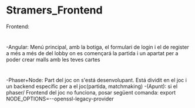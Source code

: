 # Stramers_Frontend
Frontend:
  #
  -Angular: Menú principal, amb la botiga, el formulari de login i el de register a més a més de del lobby on es començará la partida i un apartat per a poder
  crear malls amb les teves cartes
  #
  -Phaser+Node: Part del joc on s'está desenvolupant. Está dividit en el joc i un backend específic per a el joc(partida, matchmaking)
  -(Apunt): si el phaser/ Frontend del joc no funciona, posar següent comanda: export NODE_OPTIONS=--openssl-legacy-provider
